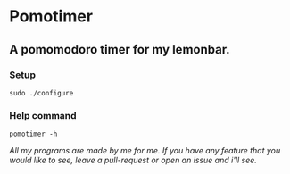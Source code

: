 # Pomotimer
## A pomomodoro timer for my lemonbar.

### Setup
```console
sudo ./configure
```

### Help command
```console
pomotimer -h
```
*All my programs are made by me for me. If you have any feature that you would like to see, leave a pull-request or open an issue and i'll see.*
